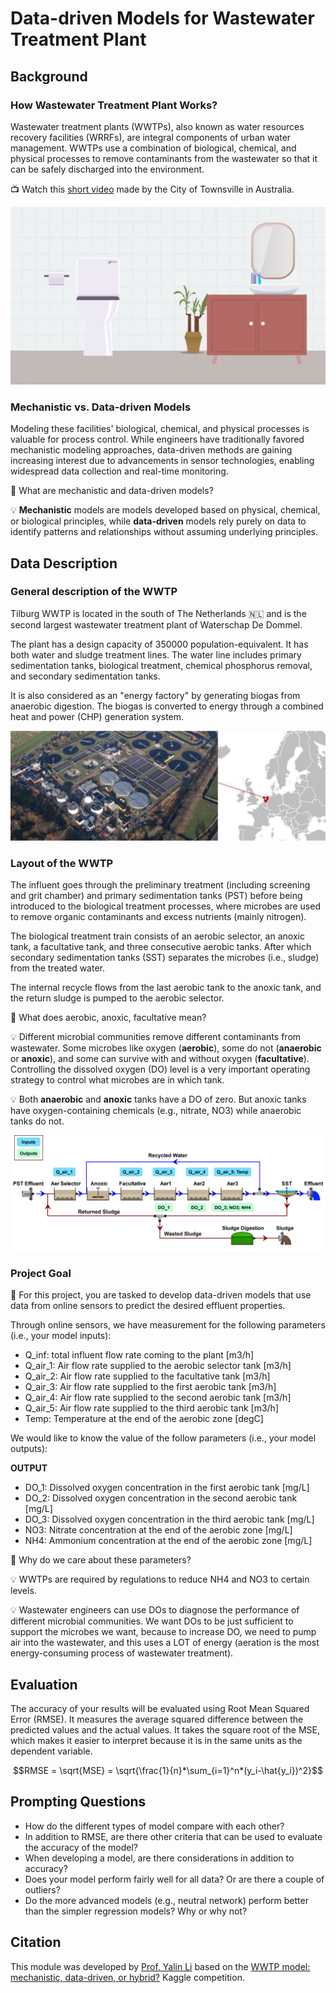 # Data-driven Models for Wastewater Treatment Plant

## Background

### How Wastewater Treatment Plant Works?

Wastewater treatment plants (WWTPs), also known as water resources recovery facilities (WRRFs), are integral components of urban water management. WWTPs use a combination of biological, chemical, and physical processes to remove contaminants from the wastewater so that it can be safely discharged into the environment.

:tv: Watch this [short video](https://go.rutgers.edu/howWWTPworks) made by the City of Townsville in Australia.

<div align="left">
      <a href="https://www.youtube.com/watch?v=ajv4lNq1Ta8">
         <img src="video_thumbnail.png">
      </a>
</div>


### Mechanistic vs. Data-driven Models

Modeling these facilities' biological, chemical, and physical processes is valuable for process control. While engineers have traditionally favored mechanistic modeling approaches, data-driven methods are gaining increasing interest due to advancements in sensor technologies, enabling widespread data collection and real-time monitoring.

:thought_balloon: What are mechanistic and data-driven models?

:bulb: **Mechanistic** models are models developed based on physical, chemical, or biological principles, while **data-driven** models rely purely on data to identify patterns and relationships without assuming underlying principles.


## Data Description

### General description of the WWTP
Tilburg WWTP is located in the south of The Netherlands :netherlands: and is the second largest wastewater treatment plant of Waterschap De Dommel.

The plant has a design capacity of 350000 population-equivalent. It has both water and sludge treatment lines. The water line includes primary sedimentation tanks, biological treatment, chemical phosphorus removal, and secondary sedimentation tanks.

It is also considered as an "energy factory" by generating biogas from anaerobic digestion. The biogas is converted to energy through a combined heat and power (CHP) generation system.

![Tilburg WWTP](WWTP.jpg)


### Layout of the WWTP
The influent goes through the preliminary treatment (including screening and grit chamber) and primary sedimentation tanks (PST) before being introduced to the biological treatment processes, where microbes are used to remove organic contaminants and excess nutrients (mainly nitrogen).

The biological treatment train consists of an aerobic selector, an anoxic tank, a facultative tank, and three consecutive aerobic tanks. After which secondary sedimentation tanks (SST) separates the microbes (i.e., sludge) from the treated water.

The internal recycle flows from the last aerobic tank to the anoxic tank, and the return sludge is pumped to the aerobic selector.

:thought_balloon: What does aerobic, anoxic, facultative mean?

:bulb: Different microbial communities remove different contaminants from wastewater. Some microbes like oxygen (**aerobic**), some do not (**anaerobic** or **anoxic**), and some can survive with and without oxygen (**facultative**). Controlling the dissolved oxygen (DO) level is a very important operating strategy to control what microbes are in which tank.

:bulb: Both **anaerobic** and **anoxic** tanks have a DO of zero. But anoxic tanks have oxygen-containing chemicals (e.g., nitrate, NO3) while anaerobic tanks do not.

![Treatment train layout](layout.png)


### Project Goal
:page_facing_up: For this project, you are tasked to develop data-driven models that use data from online sensors to predict the desired effluent properties.

Through online sensors, we have measurement for the following parameters (i.e., your model inputs):

- Q_inf: total influent flow rate coming to the plant [m3/h]
- Q_air_1: Air flow rate supplied to the aerobic selector tank [m3/h]
- Q_air_2: Air flow rate supplied to the facultative tank [m3/h]
- Q_air_3: Air flow rate supplied to the first aerobic tank [m3/h]
- Q_air_4: Air flow rate supplied to the second aerobic tank [m3/h]
- Q_air_5: Air flow rate supplied to the third aerobic tank [m3/h]
- Temp: Temperature at the end of the aerobic zone [degC]


We would like to know the value of the follow parameters (i.e., your model outputs):

**OUTPUT**
- DO_1: Dissolved oxygen concentration in the first aerobic tank [mg/L]
- DO_2: Dissolved oxygen concentration in the second aerobic tank [mg/L]
- DO_3: Dissolved oxygen concentration in the third aerobic tank [mg/L]
- NO3: Nitrate concentration at the end of the aerobic zone [mg/L]
- NH4: Ammonium concentration at the end of the aerobic zone [mg/L]

:thought_balloon: Why do we care about these parameters?

:bulb: WWTPs are required by regulations to reduce NH4 and NO3 to certain levels.

:bulb: Wastewater engineers can use DOs to diagnose the performance of different microbial communities. We want DOs to be just sufficient to support the microbes we want, because to increase DO, we need to pump air into the wastewater, and this uses a LOT of energy (aeration is the most energy-consuming process of wastewater treatment).


## Evaluation
The accuracy of your results will be evaluated using Root Mean Squared Error (RMSE). It measures the average squared difference between the predicted values and the actual values. It takes the square root of the MSE, which makes it easier to interpret because it is in the same units as the dependent variable.

```math
RMSE = \sqrt{MSE} = \sqrt{\frac{1}{n}*\sum_{i=1}^n*(y_i-\hat{y_i})^2}
```

## Prompting Questions
- How do the different types of model compare with each other?
- In addition to RMSE, are there other criteria that can be used to evaluate the accuracy of the model?
- When developing a model, are there considerations in addition to accuracy?
- Does your model perform fairly well for all data? Or are there a couple of outliers?
- Do the more advanced models (e.g., neutral network) perform better than the simpler regression models? Why or why not?


## Citation
This module was developed by [Prof. Yalin Li](https://yalinli.group) based on the [WWTP model: mechanistic, data-driven, or hybrid?](https://www.kaggle.com/competitions/dynamic-modeling-of-wastewater-treatment-process/) Kaggle competition.